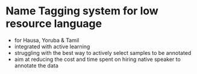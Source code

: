 # Name Tagging system for low resource language
* for Hausa, Yoruba & Tamil
* integrated with active learning 
* struggling with the best way to actively select samples to be annotated
* aim at reducing the cost and time spent on hiring native speaker to annotate the data

